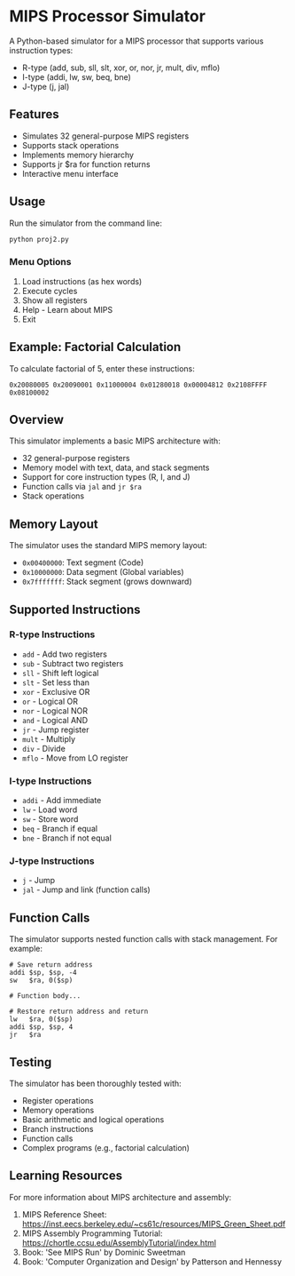 # MIPS Processor Simulator

A Python-based simulator for a MIPS processor that supports various instruction types:

- R-type (add, sub, sll, slt, xor, or, nor, jr, mult, div, mflo)
- I-type (addi, lw, sw, beq, bne)
- J-type (j, jal)

## Features

- Simulates 32 general-purpose MIPS registers
- Supports stack operations
- Implements memory hierarchy
- Supports jr $ra for function returns
- Interactive menu interface

## Usage

Run the simulator from the command line:

```bash
python proj2.py
```

### Menu Options

1. Load instructions (as hex words)
2. Execute cycles
3. Show all registers
4. Help - Learn about MIPS
5. Exit

## Example: Factorial Calculation

To calculate factorial of 5, enter these instructions:

```
0x20080005 0x20090001 0x11000004 0x01280018 0x00004812 0x2108FFFF 0x08100002
```

## Overview

This simulator implements a basic MIPS architecture with:

- 32 general-purpose registers
- Memory model with text, data, and stack segments
- Support for core instruction types (R, I, and J)
- Function calls via `jal` and `jr $ra`
- Stack operations

## Memory Layout

The simulator uses the standard MIPS memory layout:

- `0x00400000`: Text segment (Code)
- `0x10000000`: Data segment (Global variables)
- `0x7fffffff`: Stack segment (grows downward)

## Supported Instructions

### R-type Instructions

- `add` - Add two registers
- `sub` - Subtract two registers
- `sll` - Shift left logical
- `slt` - Set less than
- `xor` - Exclusive OR
- `or` - Logical OR
- `nor` - Logical NOR
- `and` - Logical AND
- `jr` - Jump register
- `mult` - Multiply
- `div` - Divide
- `mflo` - Move from LO register

### I-type Instructions

- `addi` - Add immediate
- `lw` - Load word
- `sw` - Store word
- `beq` - Branch if equal
- `bne` - Branch if not equal

### J-type Instructions

- `j` - Jump
- `jal` - Jump and link (function calls)

## Function Calls

The simulator supports nested function calls with stack management. For example:

```
# Save return address
addi $sp, $sp, -4
sw   $ra, 0($sp)

# Function body...

# Restore return address and return
lw   $ra, 0($sp)
addi $sp, $sp, 4
jr   $ra
```

## Testing

The simulator has been thoroughly tested with:

- Register operations
- Memory operations
- Basic arithmetic and logical operations
- Branch instructions
- Function calls
- Complex programs (e.g., factorial calculation)

## Learning Resources

For more information about MIPS architecture and assembly:

1. MIPS Reference Sheet: https://inst.eecs.berkeley.edu/~cs61c/resources/MIPS_Green_Sheet.pdf
2. MIPS Assembly Programming Tutorial: https://chortle.ccsu.edu/AssemblyTutorial/index.html
3. Book: 'See MIPS Run' by Dominic Sweetman
4. Book: 'Computer Organization and Design' by Patterson and Hennessy
